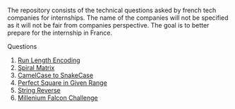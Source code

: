 The repository consists of the technical questions asked by french tech companies for internships. The name of the companies will not be specified as it will not be fair from companies perspective. The goal is to better prepare for the internship in France.


Questions
1. [Run Length Encoding](https://leetcode.com/problems/string-compression/)
2. [Spiral Matrix](https://leetcode.com/problems/spiral-matrix/)
3. [CamelCase to SnakeCase](https://www.geeksforgeeks.org/python-program-to-convert-camel-case-string-to-snake-case/)
4. [Perfect Square in Given Range](https://www.geeksforgeeks.org/print-all-perfect-squares-from-the-given-range/)
5. [String Reverse](https://leetcode.com/problems/reverse-string/)
6. [Millenium Falcon Challenge](https://github.com/dataiku/millenium-falcon-challenge)

